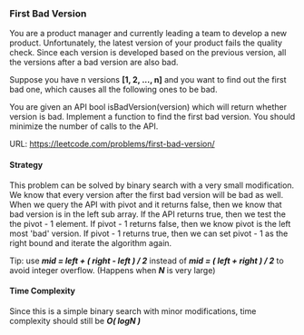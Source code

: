 ### First Bad Version

You are a product manager and currently leading a team to develop a new product. Unfortunately, the latest version of your product fails the quality check. Since each version is developed based on the previous version, all the versions after a bad version are also bad.

Suppose you have n versions **[1, 2, ..., n]** and you want to find out the first bad one, which causes all the following ones to be bad.

You are given an API bool isBadVersion(version) which will return whether version is bad. Implement a function to find the first bad version. You should minimize the number of calls to the API.

URL: https://leetcode.com/problems/first-bad-version/

#### Strategy
This problem can be solved by binary search with a very small modification. We know that every version after the first bad version will be bad as well. When we query the API with pivot and it returns false, then we know that bad version is in the left sub array. If the API returns true, then we test the the pivot - 1 element. If pivot - 1 returns false, then we know pivot is the left most 'bad' version. If pivot - 1 returns true, then we can set pivot - 1 as the right bound and iterate the algorithm again.

Tip: use ***mid = left + ( right - left ) / 2*** instead of ***mid = ( left + right ) / 2*** to avoid integer overflow. (Happens when ***N*** is very large)

#### Time Complexity
Since this is a simple binary search with minor modifications, time complexity should still be ***O( logN )***